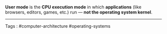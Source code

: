 **User mode** is the **CPU execution mode** in which **applications** (like browsers, editors, games, etc.) run — **not the operating system kernel**.
___
Tags : #computer-architecture #operating-systems 